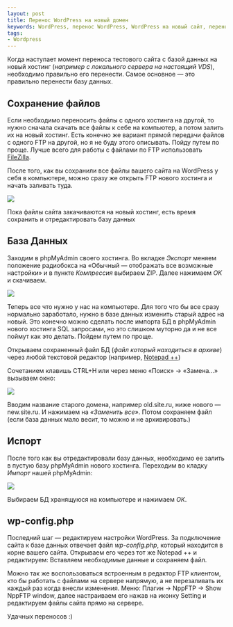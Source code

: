 ```yaml
---
layout: post
title: Перенос WordPress на новый домен
keywords: WordPress, перенос WordPress, WordPress на новый сайт, перенос сайта на новый хостинг, новый хостинг
tags:
- Wordpress
---
```


Когда наступает момент переноса тестового сайта с базой данных на новый хостинг (*например с локального сервера на настоящий VDS*), необходимо правильно его перенести. Самое основное — это правильно перенести базу данных.

## Сохранение файлов

Если необходимо переносить файлы с одного хостинга на другой, то нужно сначала скачать все файлы к себе на компьютер, а потом залить их на новый хостинг. Есть конечно же вариант прямой передачи файлов с одного FTP на другой, но я не буду этого описывать. Пойду путем по проще. Лучше всего для работы с файлами по FTP использовать [FileZilla](http://filezilla-project.org/).

После того, как вы сохранили все файлы вашего сайта на WordPress у себя в компьютере, можно сразу же открыть FTP нового хостинга и начать заливать туда.

![]({{site.url}}/upload/article/2012/07/30/screen_00.png)

Пока файлы сайта закачиваются на новый хостинг, есть время сохранить и отредактировать базу данных

## База Данных

Заходим в phpMyAdmin своего хостинга. Во вкладке *Экспорт* меняем положение радиобокса на «Обычный — отображать все возможные настройки» и в пункте *Компрессия* выбираем ZIP. Далее нажимаем *OK* и скачиваем.

![]({{site.url}}/upload/article/2012/07/30/screen_01.png)

Теперь все что нужно у нас на компьютере. Для того что бы все сразу нормально заработало, нужно в базе данных изменить старый адрес на новый. Это конечно можно сделать после импорта БД в phpMyAdmin нового хостинга SQL запросами, но это слишком муторно да и не все поймут как это делать. Пойдем путем по проще.

Открываем сохраненный файл БД (*файл который находиться в архиве*) через любой текстовой редактор (например, [Notepad ++](http://notepad-plus-plus.org/))

Сочетанием клавишь CTRL+Н или через меню «Поиск» → «Замена…» вызываем окно:

![]({{site.url}}/upload/article/2012/07/30/screen_02.png)

Вводим название старого домена, например old.site.ru, ниже нового — new.site.ru. И нажимаем на *«Заменить все»*. Потом сохраняем файл (если база данных мало весит, то можно и не архивировать.)

## Испорт

После того как вы отредактировали базу данных, необходимо ее залить в пустую базу phpMyAdmin нового хостинга.
Переходим во кладку *Импорт* нашей phpMyAdmin:

![]({{site.url}}/upload/article/2012/07/30/screen_03.png)

Выбираем БД хранящуюся на компьютере и нажимаем *ОК*.

## wp-config.php

Последний шаг — редактируем настройки WordPress. За подключение сайта к базе данных отвечает файл *wp-config.php*, который находится в корне вашего сайта. Открываем его через тот же Notepad ++ и редактируем: Вставляем необходимые данные и сохраняем файл.

Можно так же воспользоваться встроенным в редактор FTP клиентом, кто бы работать с файлами на сервере напрямую, а не перезаливать их каждый раз когда внесли изменения.
Меню: Плагин → NppFTP → Show NppFTP window, далее настраиваем его нажав на иконку Setting и редактируем файлы сайта прямо на сервере.

Удачных переносов :)